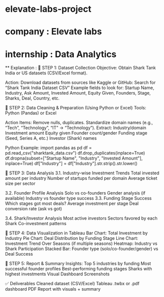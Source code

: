 # elevate-labs-project
# company : Elevate labs
# internship :  Data Analytics

** Explanation :
🔹 STEP 1: Dataset Collection
Objective: Obtain Shark Tank India or US datasets (CSV/Excel format).

Action:
  Download datasets from sources like Kaggle or GitHub:
  Search for “Shark Tank India Dataset CSV”
  Example fields to look for: Startup Name, Industry, Ask Amount, Invested Amount, Equity Given, Founders, Stage, Sharks, Deal, Country, etc.
  
🔹 STEP 2: Data Cleaning & Preparation (Using Python or Excel)
   Tools: Python (Pandas) or Excel

Action Items:
    Remove nulls, duplicates.
    Standardize domain names (e.g., “Tech”, “Technology”, “IT” → “Technology”).
Extract:
      Industry/domain
      Investment amount
      Equity given
      Founder count/gender
      Funding stage (Seed, Series A, etc.)
      Investor (Shark) names
      
Python Example:
      import pandas as pd
      df = pd.read_csv("sharktank_data.csv")
      df.drop_duplicates(inplace=True)
      df.dropna(subset=["Startup Name", "Industry", "Invested Amount"], inplace=True)
      df["Industry"] = df["Industry"].str.strip().str.lower()

🔹 STEP 3: Data Analysis
3.1. Industry-wise Investment Trends
      Total invested amount per industry
      Number of startups funded per domain
      Average ticket size per sector

3.2. Founder Profile Analysis
    Solo vs co-founders
    Gender analysis (if available)
    Industry vs founder type success
3.3. Funding Stage Success
  Which stages got most deals?
  Average investment per stage
  Deal conversion rate (ask vs got)

3.4. Shark/Investor Analysis
     Most active investors
     Sectors favored by each Shark
     Co-investment patterns
     
🔹 STEP 4: Data Visualization in Tableau
  Bar Chart: Total Investment by Industry
  Pie Chart: Deal Distribution by Funding Stage
  Line Chart: Investment Trend Over Seasons (if multiple seasons)
  Heatmap: Industry vs Shark Participation
  Stacked Bar: Founder type (solo/co-founder/gender) vs Deal Success
  
🔹 STEP 5: Report & Summary
Insights:
  Top 5 industries by funding
  Most successful founder profiles
  Best-performing funding stages
  Sharks with highest investments
  Visual Dashboard Screenshots
  
✅ Deliverables
    Cleaned dataset (CSV/Excel)
    Tableau .twbx or .pdf dashboard
    PDF Report with visuals + summary
